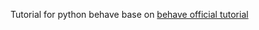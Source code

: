 Tutorial for python behave base on [behave official tutorial](https://behave.readthedocs.io/en/stable/tutorial.html)
